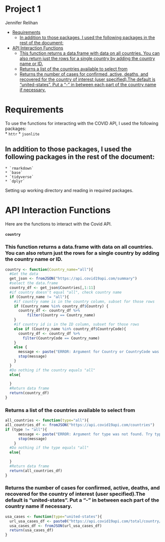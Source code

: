 Project 1
================
Jennifer Relihan

-   [Requirements](#requirements)
    -   [In addition to those packages, I used the following packages in
        the rest of the
        document:](#in-addition-to-those-packages-i-used-the-following-packages-in-the-rest-of-the-document)
-   [API Interaction Functions](#api-interaction-functions)
    -   [This function returns a data.frame with data on all countries.
        You can also return just the rows for a single country by adding
        the country name or
        ID.](#this-function-returns-a-dataframe-with-data-on-all-countries-you-can-also-return-just-the-rows-for-a-single-country-by-adding-the-country-name-or-id)
    -   [Returns a list of the countries available to select
        from](#returns-a-list-of-the-countries-available-to-select-from)
    -   [Returns the number of cases for confirmed, active, deaths, and
        recovered for the country of interest (user specified).The
        default is “united-states”. Put a “-” in between each part of
        the country name if
        necessary.](#returns-the-number-of-cases-for-confirmed-active-deaths-and-recovered-for-the-country-of-interest-user-specifiedthe-default-is-united-states-put-a---in-between-each-part-of-the-country-name-if-necessary)

# Requirements

To use the functions for interacting with the COVID API, I used the
following packages:  
\* `httr` \* `jsonlite`

## In addition to those packages, I used the following packages in the rest of the document:

    * `rmarkdown`
    * `base`
    * `tidyverse`
    * `dplyr`

Setting up working directory and reading in required packages.

# API Interaction Functions

Here are the functions to interact with the Covid API.

#### `country`

### This function returns a data.frame with data on all countries. You can also return just the rows for a single country by adding the country name or ID.

``` r
country <- function(Country_name="all"){
  #Get the data
  get_json <- fromJSON("https://api.covid19api.com/summary")
  #select the data.frame
  country_df <- get_json$Countries[,1:11]
  #if country doesn't equal "all", check country name
  if (Country_name != "all"){
    #if country name is in the country column, subset for those rows
    if (Country_name %in% country_df$Country) {
      country_df <- country_df %>%
          filter(Country == Country_name)
    }
    #if country id is in the ID column, subset for those rows
    else if (Country_name %in% country_df$CountryCode){
      country_df <- country_df %>%
        filter(CountryCode == Country_name)
    }
    else {
      message <- paste("ERROR: Argument for Country or CountryCode was not found in the Country/CountryCode columns. Try Country('all') to find the country you're looking for.")
      stop(message)
    }
  }
  #Do nothing if the country equals "all"
  else{
    
  }
  #Return data frame
  return(country_df)
}
```

### Returns a list of the countries available to select from

``` r
all_countries <- function(type="all"){
all_countries_df <- fromJSON("https://api.covid19api.com/countries")
if (type != "all"){
      message <- paste("ERROR: Argument for type was not found. Try type('all') to get the list of countries.")
      stop(message)
    }
  #Do nothing if the type equals "all"
  else{
    
  }
  #Return data frame
  return(all_countries_df)
}
```

### Returns the number of cases for confirmed, active, deaths, and recovered for the country of interest (user specified).The default is “united-states”. Put a “-” in between each part of the country name if necessary.

``` r
usa_cases <- function(type="united-states"){
  url_usa_cases_df <- paste0("https://api.covid19api.com/total/country/",type)
  usa_cases_df <- fromJSON(url_usa_cases_df) 
  return(usa_cases_df)
}
```
